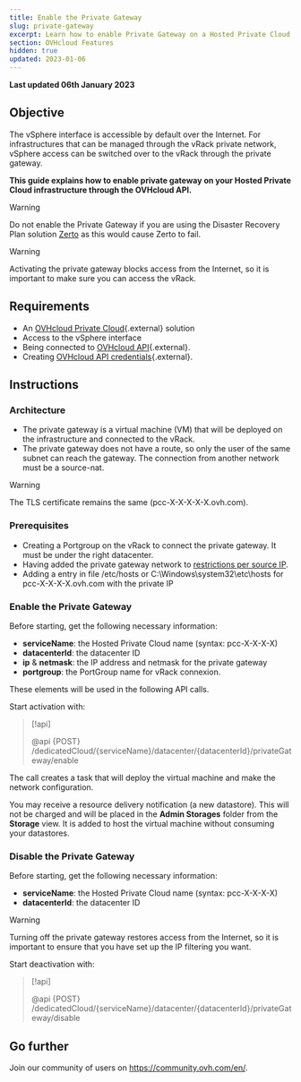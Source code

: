 ```yaml
---
title: Enable the Private Gateway
slug: private-gateway
excerpt: Learn how to enable Private Gateway on a Hosted Private Cloud infrastructure
section: OVHcloud Features
hidden: true
updated: 2023-01-06
---
```


**Last updated 06th January 2023**

## Objective

The vSphere interface is accessible by default over the Internet. For infrastructures that can be managed through the vRack private network, vSphere access can be switched over to the vRack through the private gateway.

**This guide explains how to enable private gateway on your Hosted Private Cloud infrastructure through the OVHcloud API.**

> [!warning]
> Do not enable the Private Gateway if you are using the Disaster Recovery Plan solution [Zerto](https://www.ovhcloud.com/en-gb/enterprise/products/hosted-private-cloud/zerto/) as this would cause Zerto to fail.
>



> [!warning]
>
> Activating the private gateway blocks access from the Internet, so it is important to make sure you can access the vRack.
>

## Requirements

* An [OVHcloud Private Cloud](https://www.ovh.co.uk/private-cloud/){.external} solution
* Access to the vSphere interface
* Being connected to [OVHcloud API](https://api.ovh.com/){.external}.
* Creating [OVHcloud API credentials](https://docs.ovh.com/gb/en/api/first-steps-with-ovh-api/){.external}.

## Instructions

### Architecture

* The private gateway is a virtual machine (VM) that will be deployed on the infrastructure and connected to the vRack.
* The private gateway does not have a route, so only the user of the same subnet can reach the gateway. The connection from another network must be a source-nat.

> [!warning]
>
> The TLS certificate remains the same (pcc-X-X-X-X-X.ovh.com).
>

### Prerequisites

* Creating a Portgroup on the vRack to connect the private gateway. It must be under the right datacenter.
* Having added the private gateway network to [restrictions per source IP](https://docs.ovh.com/gb/en/private-cloud/control-panel-ovh-private-cloud/).
* Adding a entry in file /etc/hosts or C:\Windows\system32\etc\hosts for pcc-X-X-X-X.ovh.com with the private IP

### Enable the Private Gateway

Before starting, get the following necessary information:

- **serviceName**: the Hosted Private Cloud name (syntax: pcc-X-X-X-X)
- **datacenterId**: the datacenter ID
- **ip** & **netmask**: the IP address and netmask for the private gateway
- **portgroup**: the PortGroup name for vRack connexion.

These elements will be used in the following API calls.

Start activation with:

> [!api]
>
> @api {POST} /dedicatedCloud/{serviceName}/datacenter/{datacenterId}/privateGateway/enable
>

The call creates a task that will deploy the virtual machine and make the network configuration.

You may receive a resource delivery notification (a new datastore). This will not be charged and will be placed in the **Admin Storages** folder from the **Storage** view. It is added to host the virtual machine without consuming your datastores.

### Disable the Private Gateway

Before starting, get the following necessary information:

- **serviceName**: the Hosted Private Cloud name (syntax: pcc-X-X-X-X)
- **datacenterId**: the datacenter ID

> [!warning]
>
> Turning off the private gateway restores access from the Internet, so it is important to ensure that you have set up the IP filtering you want.
>

Start deactivation with:

> [!api]
>
> @api {POST} /dedicatedCloud/{serviceName}/datacenter/{datacenterId}/privateGateway/disable
>

## Go further

Join our community of users on <https://community.ovh.com/en/>.
